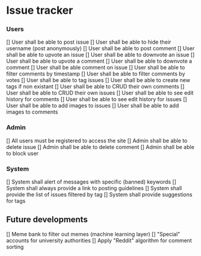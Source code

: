 # Issue tracker


### Users
[] User shall be able to post issue
[] User shall be able to hide their username (post anonymously)
[] User shall be able to post comment
[] User shall be able to upvote an issue
[] User shall be able to downvote an issue
[] User shall be able to upvote a comment
[] User shall be able to downvote a comment
[] User shall be able comment on issue
[] User shall be able to filter comments by timestamp
[] User shall be able to filter comments by votes
[] User shall be able to tag issues
[] User shall be able to create new tags if non existant
[] User shall be able to CRUD their own comments
[] User shall be able to CRUD their own issues
[] User shall be able to see edit history for comments
[] User shall be able to see edit history for issues
[] User shall be able to add images to issues
[] User shall be able to add images to comments

### Admin
[] All users must be registered to access the site
[] Admin shall be able to delete issue
[] Admin shall be able to delete comment
[] Admin shall be able to block user

### System
[] System shall alert of messages with specific (banned) keywords
[] System shall always provide a link to posting guidelines
[] System shall provide the list of issues filtered by tag
[] System shall provide suggestions for tags


## Future developments

[] Meme bank to filter out memes (machine learning layer)
[] "Special" accounts for university authorities
[] Apply "Reddit" algorithm for comment sorting